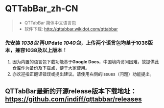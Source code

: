 # QTTabBar_zh-CN

> * QTTabBar 简体中文语言包
> * 软件下载: http://qttabbar.wikidot.com/qttabbar

### 先安装  *1038包*  再UPdate *1040包*，上传两个语言包均**基于1036版本，兼容1038及以上版本**！

  1. 因为内置的语言包下载功能基于**Google Docs**，中国境内访问困难，故提供此仓库作为备份及下载点，便于大家使用。
  2. 亦欢迎指正翻译错误或提出建议。请使用右侧的Issues（问题）功能提出。

## QTTabBar最新的开源release版本下载地址：https://github.com/indiff/qttabbar/releases

